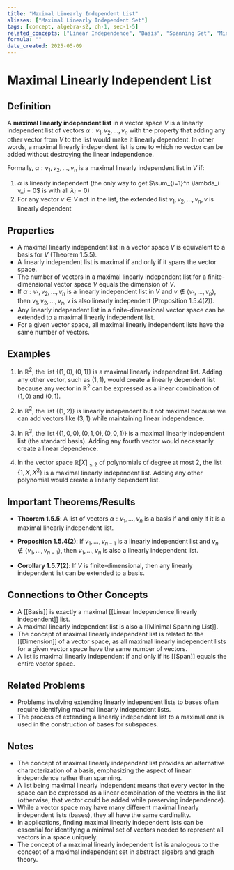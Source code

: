 ```yaml
---
title: "Maximal Linearly Independent List"
aliases: ["Maximal Linearly Independent Set"]
tags: [concept, algebra-s2, ch-1, sec-1-5]
related_concepts: ["Linear Independence", "Basis", "Spanning Set", "Minimal Spanning List"]
formula: ""
date_created: 2025-05-09
---
```


# Maximal Linearly Independent List

## Definition
A **maximal linearly independent list** in a vector space $V$ is a linearly independent list of vectors $\alpha: v_1, v_2, \ldots, v_n$ with the property that adding any other vector from $V$ to the list would make it linearly dependent. In other words, a maximal linearly independent list is one to which no vector can be added without destroying the linear independence.

Formally, $\alpha: v_1, v_2, \ldots, v_n$ is a maximal linearly independent list in $V$ if:
1. $\alpha$ is linearly independent (the only way to get $\sum_{i=1}^n \lambda_i v_i = 0$ is with all $\lambda_i = 0$)
2. For any vector $v \in V$ not in the list, the extended list $v_1, v_2, \ldots, v_n, v$ is linearly dependent

## Properties
- A maximal linearly independent list in a vector space $V$ is equivalent to a basis for $V$ (Theorem 1.5.5).
- A linearly independent list is maximal if and only if it spans the vector space.
- The number of vectors in a maximal linearly independent list for a finite-dimensional vector space $V$ equals the dimension of $V$.
- If $\alpha: v_1, v_2, \ldots, v_n$ is a linearly independent list in $V$ and $v \notin \langle v_1, \ldots, v_n \rangle$, then $v_1, v_2, \ldots, v_n, v$ is also linearly independent (Proposition 1.5.4(2)).
- Any linearly independent list in a finite-dimensional vector space can be extended to a maximal linearly independent list.
- For a given vector space, all maximal linearly independent lists have the same number of vectors.

## Examples
1. In $\mathbb{R}^2$, the list $\{(1, 0), (0, 1)\}$ is a maximal linearly independent list. Adding any other vector, such as $(1, 1)$, would create a linearly dependent list because any vector in $\mathbb{R}^2$ can be expressed as a linear combination of $(1, 0)$ and $(0, 1)$.

2. In $\mathbb{R}^2$, the list $\{(1, 2)\}$ is linearly independent but not maximal because we can add vectors like $(3, 1)$ while maintaining linear independence.

3. In $\mathbb{R}^3$, the list $\{(1, 0, 0), (0, 1, 0), (0, 0, 1)\}$ is a maximal linearly independent list (the standard basis). Adding any fourth vector would necessarily create a linear dependence.

4. In the vector space $\mathbb{R}[X]_{\leq 2}$ of polynomials of degree at most 2, the list $\{1, X, X^2\}$ is a maximal linearly independent list. Adding any other polynomial would create a linearly dependent list.

## Important Theorems/Results
- **Theorem 1.5.5**: A list of vectors $\alpha: v_1, \ldots, v_n$ is a basis if and only if it is a maximal linearly independent list.

- **Proposition 1.5.4(2)**: If $v_1, \ldots, v_{n-1}$ is a linearly independent list and $v_n \notin \langle v_1, \ldots, v_{n-1} \rangle$, then $v_1, \ldots, v_n$ is also a linearly independent list.

- **Corollary 1.5.7(2)**: If $V$ is finite-dimensional, then any linearly independent list can be extended to a basis.

## Connections to Other Concepts
- A [[Basis]] is exactly a maximal [[Linear Independence|linearly independent]] list.
- A maximal linearly independent list is also a [[Minimal Spanning List]].
- The concept of maximal linearly independent list is related to the [[Dimension]] of a vector space, as all maximal linearly independent lists for a given vector space have the same number of vectors.
- A list is maximal linearly independent if and only if its [[Span]] equals the entire vector space.

## Related Problems
- Problems involving extending linearly independent lists to bases often require identifying maximal linearly independent lists.
- The process of extending a linearly independent list to a maximal one is used in the construction of bases for subspaces.

## Notes
- The concept of maximal linearly independent list provides an alternative characterization of a basis, emphasizing the aspect of linear independence rather than spanning.
- A list being maximal linearly independent means that every vector in the space can be expressed as a linear combination of the vectors in the list (otherwise, that vector could be added while preserving independence).
- While a vector space may have many different maximal linearly independent lists (bases), they all have the same cardinality.
- In applications, finding maximal linearly independent lists can be essential for identifying a minimal set of vectors needed to represent all vectors in a space uniquely.
- The concept of a maximal linearly independent list is analogous to the concept of a maximal independent set in abstract algebra and graph theory.
